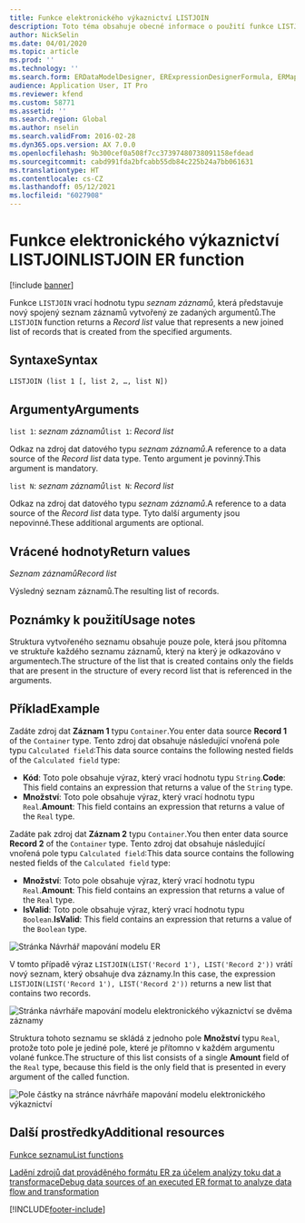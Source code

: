 ```yaml
---
title: Funkce elektronického výkaznictví LISTJOIN
description: Toto téma obsahuje obecné informace o použití funkce LISTJOIN elektronického výkaznictví.
author: NickSelin
ms.date: 04/01/2020
ms.topic: article
ms.prod: ''
ms.technology: ''
ms.search.form: ERDataModelDesigner, ERExpressionDesignerFormula, ERMappedFormatDesigner, ERModelMappingDesigner
audience: Application User, IT Pro
ms.reviewer: kfend
ms.custom: 58771
ms.assetid: ''
ms.search.region: Global
ms.author: nselin
ms.search.validFrom: 2016-02-28
ms.dyn365.ops.version: AX 7.0.0
ms.openlocfilehash: 9b300cef0a508f7cc37397480738091158efdead
ms.sourcegitcommit: cabd991fda2bfcabb55db84c225b24a7bb061631
ms.translationtype: HT
ms.contentlocale: cs-CZ
ms.lasthandoff: 05/12/2021
ms.locfileid: "6027908"
---
```

# <a name="listjoin-er-function"></a><span data-ttu-id="afcab-103">Funkce elektronického výkaznictví LISTJOIN</span><span class="sxs-lookup"><span data-stu-id="afcab-103">LISTJOIN ER function</span></span>

[!include [banner](../includes/banner.md)]

<span data-ttu-id="afcab-104">Funkce `LISTJOIN` vrací hodnotu typu *seznam záznamů*, která představuje nový spojený seznam záznamů vytvořený ze zadaných argumentů.</span><span class="sxs-lookup"><span data-stu-id="afcab-104">The `LISTJOIN` function returns a *Record list* value that represents a new joined list of records that is created from the specified arguments.</span></span>

## <a name="syntax"></a><span data-ttu-id="afcab-105">Syntaxe</span><span class="sxs-lookup"><span data-stu-id="afcab-105">Syntax</span></span>

```vb
LISTJOIN (list 1 [, list 2, …, list N])
```

## <a name="arguments"></a><span data-ttu-id="afcab-106">Argumenty</span><span class="sxs-lookup"><span data-stu-id="afcab-106">Arguments</span></span>

<span data-ttu-id="afcab-107">`list 1`: *seznam záznamů*</span><span class="sxs-lookup"><span data-stu-id="afcab-107">`list 1`: *Record list*</span></span>

<span data-ttu-id="afcab-108">Odkaz na zdroj dat datového typu *seznam záznamů*.</span><span class="sxs-lookup"><span data-stu-id="afcab-108">A reference to a data source of the *Record list* data type.</span></span> <span data-ttu-id="afcab-109">Tento argument je povinný.</span><span class="sxs-lookup"><span data-stu-id="afcab-109">This argument is mandatory.</span></span>

<span data-ttu-id="afcab-110">`list N`: *seznam záznamů*</span><span class="sxs-lookup"><span data-stu-id="afcab-110">`list N`: *Record list*</span></span>

<span data-ttu-id="afcab-111">Odkaz na zdroj dat datového typu *seznam záznamů*.</span><span class="sxs-lookup"><span data-stu-id="afcab-111">A reference to a data source of the *Record list* data type.</span></span> <span data-ttu-id="afcab-112">Tyto další argumenty jsou nepovinné.</span><span class="sxs-lookup"><span data-stu-id="afcab-112">These additional arguments are optional.</span></span>

## <a name="return-values"></a><span data-ttu-id="afcab-113">Vrácené hodnoty</span><span class="sxs-lookup"><span data-stu-id="afcab-113">Return values</span></span>

<span data-ttu-id="afcab-114">*Seznam záznamů*</span><span class="sxs-lookup"><span data-stu-id="afcab-114">*Record list*</span></span>

<span data-ttu-id="afcab-115">Výsledný seznam záznamů.</span><span class="sxs-lookup"><span data-stu-id="afcab-115">The resulting list of records.</span></span>

## <a name="usage-notes"></a><span data-ttu-id="afcab-116">Poznámky k použití</span><span class="sxs-lookup"><span data-stu-id="afcab-116">Usage notes</span></span>

<span data-ttu-id="afcab-117">Struktura vytvořeného seznamu obsahuje pouze pole, která jsou přítomna ve struktuře každého seznamu záznamů, který na který je odkazováno v argumentech.</span><span class="sxs-lookup"><span data-stu-id="afcab-117">The structure of the list that is created contains only the fields that are present in the structure of every record list that is referenced in the arguments.</span></span>

## <a name="example"></a><span data-ttu-id="afcab-118">Příklad</span><span class="sxs-lookup"><span data-stu-id="afcab-118">Example</span></span>

<span data-ttu-id="afcab-119">Zadáte zdroj dat **Záznam 1** typu `Container`.</span><span class="sxs-lookup"><span data-stu-id="afcab-119">You enter data source **Record 1** of the `Container` type.</span></span> <span data-ttu-id="afcab-120">Tento zdroj dat obsahuje následující vnořená pole typu `Calculated field`:</span><span class="sxs-lookup"><span data-stu-id="afcab-120">This data source contains the following nested fields of the `Calculated field` type:</span></span>

- <span data-ttu-id="afcab-121">**Kód**: Toto pole obsahuje výraz, který vrací hodnotu typu `String`.</span><span class="sxs-lookup"><span data-stu-id="afcab-121">**Code**: This field contains an expression that returns a value of the `String` type.</span></span>
- <span data-ttu-id="afcab-122">**Množství**: Toto pole obsahuje výraz, který vrací hodnotu typu `Real`.</span><span class="sxs-lookup"><span data-stu-id="afcab-122">**Amount**: This field contains an expression that returns a value of the `Real` type.</span></span>

<span data-ttu-id="afcab-123">Zadáte pak zdroj dat **Záznam 2** typu `Container`.</span><span class="sxs-lookup"><span data-stu-id="afcab-123">You then enter data source **Record 2** of the `Container` type.</span></span> <span data-ttu-id="afcab-124">Tento zdroj dat obsahuje následující vnořená pole typu `Calculated field`:</span><span class="sxs-lookup"><span data-stu-id="afcab-124">This data source contains the following nested fields of the `Calculated field` type:</span></span>

- <span data-ttu-id="afcab-125">**Množství**: Toto pole obsahuje výraz, který vrací hodnotu typu `Real`.</span><span class="sxs-lookup"><span data-stu-id="afcab-125">**Amount**: This field contains an expression that returns a value of the `Real` type.</span></span>
- <span data-ttu-id="afcab-126">**IsValid**: Toto pole obsahuje výraz, který vrací hodnotu typu `Boolean`.</span><span class="sxs-lookup"><span data-stu-id="afcab-126">**IsValid**: This field contains an expression that returns a value of the `Boolean` type.</span></span>

![Stránka Návrhář mapování modelu ER](./media/er-functions-list-listjoin-image1.gif)

<span data-ttu-id="afcab-128">V tomto případě výraz `LISTJOIN(LIST('Record 1'), LIST('Record 2'))` vrátí nový seznam, který obsahuje dva záznamy.</span><span class="sxs-lookup"><span data-stu-id="afcab-128">In this case, the expression `LISTJOIN(LIST('Record 1'), LIST('Record 2'))` returns a new list that contains two records.</span></span>

![Stránka návrháře mapování modelu elektronického výkaznictví se dvěma záznamy](./media/er-functions-list-listjoin-image2.gif)

<span data-ttu-id="afcab-130">Struktura tohoto seznamu se skládá z jednoho pole **Množství** typu `Real`, protože toto pole je jediné pole, které je přítomno v každém argumentu volané funkce.</span><span class="sxs-lookup"><span data-stu-id="afcab-130">The structure of this list consists of a single **Amount** field of the `Real` type, because this field is the only field that is presented in every argument of the called function.</span></span>

![Pole částky na stránce návrháře mapování modelu elektronického výkaznictví](./media/er-functions-list-listjoin-image3.gif)

## <a name="additional-resources"></a><span data-ttu-id="afcab-132">Další prostředky</span><span class="sxs-lookup"><span data-stu-id="afcab-132">Additional resources</span></span>

[<span data-ttu-id="afcab-133">Funkce seznamu</span><span class="sxs-lookup"><span data-stu-id="afcab-133">List functions</span></span>](er-functions-category-list.md)

[<span data-ttu-id="afcab-134">Ladění zdrojů dat prováděného formátu ER za účelem analýzy toku dat a transformace</span><span class="sxs-lookup"><span data-stu-id="afcab-134">Debug data sources of an executed ER format to analyze data flow and transformation</span></span>](er-debug-data-sources.md)


[!INCLUDE[footer-include](../../../includes/footer-banner.md)]
